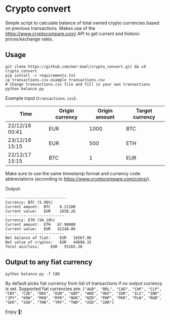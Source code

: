 # Crypto convert
Simple script to calculate balance of total owned crypto currencies based on previous transactions. Makes use of the https://www.cryptocompare.com/ API to get current and historic prices/exchange rates.

## Usage
```
git clone https://github.com/mar-muel/crypto_convert.git && cd crypto_convert
pip install -r requirements.txt
cp transactions.csv.example transactions.csv
# Change transactions.csv file and fill in your own transactions
python balance.py
```
Example input (`transactions.csv`):

| Time  | Origin currency | Origin amount | Target currency |
| ------------- | ------------- | ------------- | ------------- |
| 22/12/16 00:41  | EUR | 1000 | BTC |
| 23/12/16 15:15  | EUR | 500 | ETH |
| 22/12/17 15:15  | BTC | 1 | EUR |

Make sure to use the same timestamp format and currency code abbreviations (according to https://www.cryptocompare.com/coins/).

Output:
```
---------------------------
Currency: BTC (5.90%)
Current amount:	 BTC    0.21100
Current value:	 EUR    2650.26
--------------------------
Currency: ETH (94.10%)
Current amount:	 ETH   67.90000
Current value:	 EUR   42248.06
--------------------------
Net balance of fiat:	EUR   10367.06
Net value of cryptos:	EUR   44898.32
Total win/loss:		EUR   55265.38
```

## Output to any fiat currency
```
python balance.py -f CAD
```
By default picks fiat currency from list of transactions if no output currency is set. Supported fiat currencies are: `["AUD", "BRL", "CAD", "CHF", "CLP", "CNY", "CZK", "DKK", "EUR", "GBP", "HKD", "HUF", "IDR", "ILS", "INR", "JPY", "KRW", "MXN", "MYR", "NOK", "NZD", "PHP", "PKR", "PLN", "RUB", "SEK", "SGD", "THB", "TRY", "TWD", "USD", "ZAR"]`

Enjoy :beers:!
